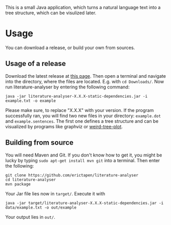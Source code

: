 This is a small Java application, which turns a natural language text into a tree structure, which can be visulized later.

# Usage
You can download a release, or build your own from sources.

## Usage of a release
Download the latest release at [this page]( https://github.com/erictapen/literature-analyser/releases). Then open a terminal and navigate into the directory, where the files are located. E.g. with `cd Downloads/`. Now run literature-analyser by entering the following command:
```
java -jar literature-analyser-X.X.X-static-dependencies.jar -i example.txt -o example 
```
Please make sure, to replace "X.X.X" with your version. If the program successfully ran, you will find two new files in your directory: `example.dot` and `example.sentences`. The first one defines a tree structure and can be visualized by programs like graphviz or [weird-tree-plot](https://github.com/erictapen/weird-tree-plot).

## Building from source
You will need Maven and Git. If you don't know how to get it, you might be lucky by typing `sudo apt-get install mvn git` into a terminal. Then enter the following:
```
git clone https://github.com/erictapen/literature-analyser
cd literature-analyser
mvn package
```
Your Jar file lies now in `target/`. Execute it with
```
java -jar target/literature-analyser-X.X.X-static-dependencies.jar -i data/example.txt -o out/example
```
Your output lies in `out/`. 
